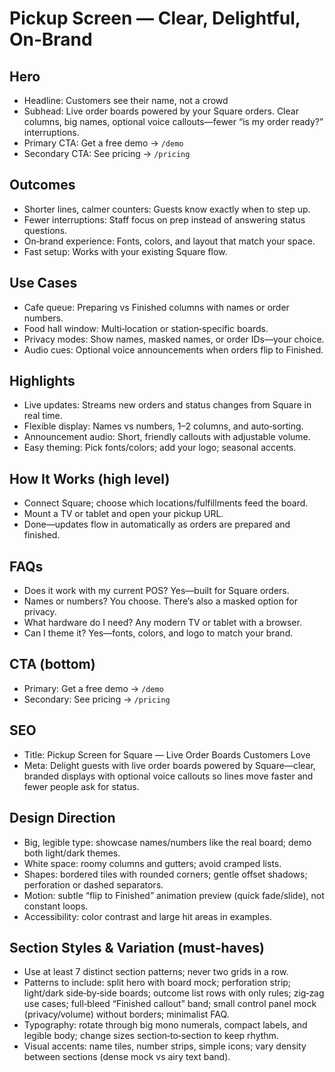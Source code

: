 # Pickup Screen — Clear, Delightful, On‑Brand

## Hero
- Headline: Customers see their name, not a crowd
- Subhead: Live order boards powered by your Square orders. Clear columns, big names, optional voice callouts—fewer “is my order ready?” interruptions.
- Primary CTA: Get a free demo → `/demo`
- Secondary CTA: See pricing → `/pricing`

## Outcomes
- Shorter lines, calmer counters: Guests know exactly when to step up.
- Fewer interruptions: Staff focus on prep instead of answering status questions.
- On‑brand experience: Fonts, colors, and layout that match your space.
- Fast setup: Works with your existing Square flow.

## Use Cases
- Cafe queue: Preparing vs Finished columns with names or order numbers.
- Food hall window: Multi‑location or station‑specific boards.
- Privacy modes: Show names, masked names, or order IDs—your choice.
- Audio cues: Optional voice announcements when orders flip to Finished.

## Highlights
- Live updates: Streams new orders and status changes from Square in real time.
- Flexible display: Names vs numbers, 1–2 columns, and auto‑sorting.
- Announcement audio: Short, friendly callouts with adjustable volume.
- Easy theming: Pick fonts/colors; add your logo; seasonal accents.

## How It Works (high level)
- Connect Square; choose which locations/fulfillments feed the board.
- Mount a TV or tablet and open your pickup URL.
- Done—updates flow in automatically as orders are prepared and finished.



## FAQs
- Does it work with my current POS? Yes—built for Square orders.
- Names or numbers? You choose. There’s also a masked option for privacy.
- What hardware do I need? Any modern TV or tablet with a browser.
- Can I theme it? Yes—fonts, colors, and logo to match your brand.

## CTA (bottom)
- Primary: Get a free demo → `/demo`
- Secondary: See pricing → `/pricing`

## SEO
- Title: Pickup Screen for Square — Live Order Boards Customers Love
- Meta: Delight guests with live order boards powered by Square—clear, branded displays with optional voice callouts so lines move faster and fewer people ask for status.

## Design Direction
- Big, legible type: showcase names/numbers like the real board; demo both light/dark themes.
- White space: roomy columns and gutters; avoid cramped lists.
- Shapes: bordered tiles with rounded corners; gentle offset shadows; perforation or dashed separators.
- Motion: subtle “flip to Finished” animation preview (quick fade/slide), not constant loops.
- Accessibility: color contrast and large hit areas in examples.

## Section Styles & Variation (must‑haves)
- Use at least 7 distinct section patterns; never two grids in a row.
- Patterns to include: split hero with board mock; perforation strip; light/dark side‑by‑side boards; outcome list rows with only rules; zig‑zag use cases; full‑bleed “Finished callout” band; small control panel mock (privacy/volume) without borders; minimalist FAQ.
- Typography: rotate through big mono numerals, compact labels, and legible body; change sizes section‑to‑section to keep rhythm.
- Visual accents: name tiles, number strips, simple icons; vary density between sections (dense mock vs airy text band).
